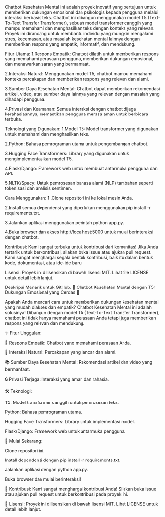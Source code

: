 Chatbot Kesehatan Mental ini adalah proyek inovatif yang bertujuan untuk memberikan dukungan emosional dan psikologis kepada pengguna melalui interaksi berbasis teks. Chatbot ini dibangun menggunakan model T5 (Text-To-Text Transfer Transformer), sebuah model transformer canggih yang mampu memahami dan menghasilkan teks dengan konteks yang relevan. Proyek ini dirancang untuk membantu individu yang mungkin mengalami stres, kecemasan, atau masalah kesehatan mental lainnya dengan memberikan respons yang empatik, informatif, dan mendukung.

Fitur Utama:
1.Respons Empatik: Chatbot dilatih untuk memberikan respons yang memahami perasaan pengguna, memberikan dukungan emosional, dan menawarkan saran yang bermanfaat.

2.Interaksi Natural: Menggunakan model T5, chatbot mampu memahami konteks percakapan dan memberikan respons yang relevan dan alami.

3.Sumber Daya Kesehatan Mental: Chatbot dapat memberikan rekomendasi artikel, video, atau sumber daya lainnya yang relevan dengan masalah yang dihadapi pengguna.

4.Privasi dan Keamanan: Semua interaksi dengan chatbot dijaga kerahasiaannya, memastikan pengguna merasa aman untuk berbicara terbuka.

Teknologi yang Digunakan:
1.Model T5: Model transformer yang digunakan untuk memahami dan menghasilkan teks.

2.Python: Bahasa pemrograman utama untuk pengembangan chatbot.

3.Hugging Face Transformers: Library yang digunakan untuk mengimplementasikan model T5.

4.Flask/Django: Framework web untuk membuat antarmuka pengguna dan API.

5.NLTK/Spacy: Untuk pemrosesan bahasa alami (NLP) tambahan seperti tokenisasi dan analisis sentimen.

Cara Menggunakan:
1 .Clone repositori ini ke lokal mesin Anda.

2.Install semua dependensi yang diperlukan menggunakan pip install -r requirements.txt.

3.Jalankan aplikasi menggunakan perintah python app.py.

4.Buka browser dan akses http://localhost:5000 untuk mulai berinteraksi dengan chatbot.

Kontribusi:
Kami sangat terbuka untuk kontribusi dari komunitas! Jika Anda tertarik untuk berkontribusi, silakan buka issue atau ajukan pull request. Kami sangat menghargai segala bentuk kontribusi, baik itu dalam bentuk kode, dokumentasi, atau ide-ide baru.

Lisensi:
Proyek ini dilisensikan di bawah lisensi MIT. Lihat file LICENSE untuk detail lebih lanjut.

Deskripsi Menarik untuk GitHub:
🌟 Chatbot Kesehatan Mental dengan T5: Dukungan Emosional yang Cerdas 🌟

Apakah Anda mencari cara untuk memberikan dukungan kesehatan mental yang mudah diakses dan empatik? Chatbot Kesehatan Mental ini adalah solusinya! Dibangun dengan model T5 (Text-To-Text Transfer Transformer), chatbot ini tidak hanya memahami perasaan Anda tetapi juga memberikan respons yang relevan dan mendukung.

✨ Fitur Unggulan:

🧠 Respons Empatik: Chatbot yang memahami perasaan Anda.

💬 Interaksi Natural: Percakapan yang lancar dan alami.

📚 Sumber Daya Kesehatan Mental: Rekomendasi artikel dan video yang bermanfaat.

🔒 Privasi Terjaga: Interaksi yang aman dan rahasia.

🛠️ Teknologi:

T5: Model transformer canggih untuk pemrosesan teks.

Python: Bahasa pemrograman utama.

Hugging Face Transformers: Library untuk implementasi model.

Flask/Django: Framework web untuk antarmuka pengguna.

🚀 Mulai Sekarang:

Clone repositori ini.

Install dependensi dengan pip install -r requirements.txt.

Jalankan aplikasi dengan python app.py.

Buka browser dan mulai berinteraksi!

🤝 Kontribusi:
Kami sangat menghargai kontribusi Anda! Silakan buka issue atau ajukan pull request untuk berkontribusi pada proyek ini.

📜 Lisensi:
Proyek ini dilisensikan di bawah lisensi MIT. Lihat LICENSE untuk detail lebih lanjut.
